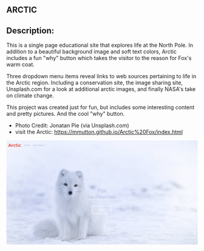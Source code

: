 ## ARCTIC

## Description:
  
This is a single page educational site that explores life at the North Pole.
In addition to a beautiful background image and soft text colors, Arctic includes a fun "why" button which takes the visitor to the reason for Fox's warm coat.

Three dropdown menu items reveal links to web sources pertaining to life in the Arctic region. Including a conservation site, the image sharing site, Unsplash.com for a look at additional arctic images, and finally NASA's take on climate change.

This project was created just for fun, but includes some interesting content and pretty pictures. And the cool "why" button.

* Photo Credit: Jonatan Pie (via Unsplash.com)
* visit the Arctic: https://mmutton.github.io/Arctic%20Fox/index.html 

![Project-Portfolio](Arctic/images/ArcticFoxScreenshotcopy.png)
